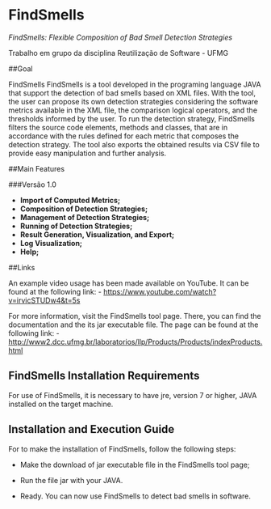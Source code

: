 # FindSmells

*FindSmells: Flexible Composition of Bad Smell Detection Strategies*

Trabalho em grupo da disciplina Reutilização de Software - UFMG

##Goal

FindSmells 
FindSmells is a tool developed in the programing language JAVA that support the detection of bad smells based on XML files. With the 
tool, the user can propose its own detection strategies considering the software metrics available in the XML file, the comparison 
logical operators, and the thresholds informed by the user. To run the detection strategy, FindSmells filters the source code 
elements, methods and classes, that are in accordance with the rules defined for each metric that composes the detection strategy. 
The tool also exports the obtained results via CSV file to provide easy manipulation and further analysis. 

##Main Features

###Versão 1.0
- **Import of Computed Metrics;**
- **Composition of Detection Strategies;**
- **Management of Detection Strategies;**
- **Running of Detection Strategies;**
- **Result Generation, Visualization, and Export;**
- **Log Visualization;**
- **Help;**

##Links

An example video usage has been made available on YouTube. It can be found at the following link:
    - https://www.youtube.com/watch?v=irvicSTUDw4&t=5s

For more information, visit the FindSmells tool page. There, you can find the documentation and the its jar executable file. The 
page can be found at the following link:
    - http://www2.dcc.ufmg.br/laboratorios/llp/Products/Products/indexProducts.html

## FindSmells Installation Requirements

For use of FindSmells, it is necessary to have jre, version 7 or higher, JAVA installed on the target machine.

## Installation and Execution Guide

For to make the installation of FindSmells, follow the following steps:

* Make the download of jar executable file in the FindSmells tool page;

* Run the file jar with your JAVA.

* Ready. You can now use FindSmells to detect bad smells in software.
